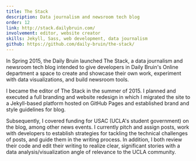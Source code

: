 ```yaml
---
title: The Stack
description: Data journalism and newsroom tech blog
order: 12
link: http://stack.dailybruin.com/
involvement: editor, website creator
skills: Jekyll, Sass, web development, data journalism
github: https://github.com/daily-bruin/the-stack/
---
```


In Spring 2015, the Daily Bruin launched The Stack, a data journalism and newsroom tech blog intended to give developers in Daily Bruin's Online department a space to create and showcase their own work, experiment with data visualizations, and build newsroom tools.

I became the editor of The Stack in the summer of 2015. I planned and executed a full branding and website redesign in which I migrated the site to a Jekyll-based platform hosted on GitHub Pages and established brand and style guidelines for blog.

Subsequently, I covered funding for USAC (UCLA's student government) on the blog, among other news events. I currently pitch and assign posts, work with developers to establish strategies for tackling the technical challenges of posts, and guide them in the writing process. In addition, I both review their code and edit their writing to realize clear, significant stories with a data analysis/visualization angle of relevance to the UCLA community.